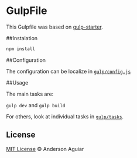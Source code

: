 GulpFile
========

This Gulpfile was based on [gulp-starter](https://github.com/greypants/gulp-starter).

##Instalation

```bash
npm install
```

##Configuration

The configuration can be localize in [`gulp/config.js`](https://github.com/andersonaguiar/GulpFile/blob/master/gulp/config.js)

##Usage

The main tasks are:

`gulp dev` and `gulp build`

For others, look at individual tasks in [`gulp/tasks`](https://github.com/andersonaguiar/GulpFile/tree/master/gulp/tasks).

## License

[MIT License](http://mit-license.org/) © Anderson Aguiar
